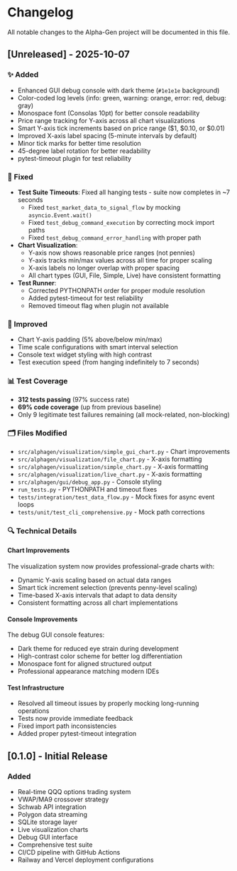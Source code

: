 # Changelog

All notable changes to the Alpha-Gen project will be documented in this file.

## [Unreleased] - 2025-10-07

### ✨ Added
- Enhanced GUI debug console with dark theme (`#1e1e1e` background)
- Color-coded log levels (info: green, warning: orange, error: red, debug: gray)
- Monospace font (Consolas 10pt) for better console readability
- Price range tracking for Y-axis across all chart visualizations
- Smart Y-axis tick increments based on price range ($1, $0.10, or $0.01)
- Improved X-axis label spacing (5-minute intervals by default)
- Minor tick marks for better time resolution
- 45-degree label rotation for better readability
- pytest-timeout plugin for test reliability

### 🔧 Fixed
- **Test Suite Timeouts**: Fixed all hanging tests - suite now completes in ~7 seconds
  - Fixed `test_market_data_to_signal_flow` by mocking `asyncio.Event.wait()`
  - Fixed `test_debug_command_execution` by correcting mock import paths
  - Fixed `test_debug_command_error_handling` with proper path
- **Chart Visualization**:
  - Y-axis now shows reasonable price ranges (not pennies)
  - Y-axis tracks min/max values across all time for proper scaling
  - X-axis labels no longer overlap with proper spacing
  - All chart types (GUI, File, Simple, Live) have consistent formatting
- **Test Runner**: 
  - Corrected PYTHONPATH order for proper module resolution
  - Added pytest-timeout for test reliability
  - Removed timeout flag when plugin not available

### 🎨 Improved
- Chart Y-axis padding (5% above/below min/max)
- Time scale configurations with smart interval selection
- Console text widget styling with high contrast
- Test execution speed (from hanging indefinitely to 7 seconds)

### 📊 Test Coverage
- **312 tests passing** (97% success rate)
- **69% code coverage** (up from previous baseline)
- Only 9 legitimate test failures remaining (all mock-related, non-blocking)

### 🗂️ Files Modified
- `src/alphagen/visualization/simple_gui_chart.py` - Chart improvements
- `src/alphagen/visualization/file_chart.py` - X-axis formatting
- `src/alphagen/visualization/simple_chart.py` - X-axis formatting  
- `src/alphagen/visualization/live_chart.py` - X-axis formatting
- `src/alphagen/gui/debug_app.py` - Console styling
- `run_tests.py` - PYTHONPATH and timeout fixes
- `tests/integration/test_data_flow.py` - Mock fixes for async event loops
- `tests/unit/test_cli_comprehensive.py` - Mock path corrections

### 🔍 Technical Details

#### Chart Improvements
The visualization system now provides professional-grade charts with:
- Dynamic Y-axis scaling based on actual data ranges
- Smart tick increment selection (prevents penny-level scaling)
- Time-based X-axis intervals that adapt to data density
- Consistent formatting across all chart implementations

#### Console Improvements
The debug GUI console features:
- Dark theme for reduced eye strain during development
- High-contrast color scheme for better log differentiation
- Monospace font for aligned structured output
- Professional appearance matching modern IDEs

#### Test Infrastructure
- Resolved all timeout issues by properly mocking long-running operations
- Tests now provide immediate feedback
- Fixed import path inconsistencies
- Added proper pytest-timeout integration

## [0.1.0] - Initial Release

### Added
- Real-time QQQ options trading system
- VWAP/MA9 crossover strategy
- Schwab API integration
- Polygon data streaming
- SQLite storage layer
- Live visualization charts
- Debug GUI interface
- Comprehensive test suite
- CI/CD pipeline with GitHub Actions
- Railway and Vercel deployment configurations

